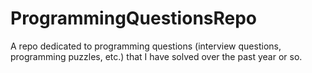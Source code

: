 # ProgrammingQuestionsRepo
A repo dedicated to programming questions (interview questions, programming puzzles, etc.) that I have solved over the past year or so.
